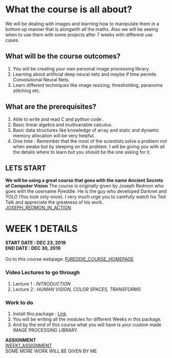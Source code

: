 # What the course is all about?
We will be dealing with images and learning how to manipulate them in a bottom up manner that is alongwith all the maths. Also we will be seeing when to use them with some projects after 7 weeks with different use cases.

## What will be the course outcomes?
1. You will be creating your own personal image processing library.
2. Learning about artificial deep neural nets and maybe if time permits Convolutional Neural Nets.
3. Learn different techniques like image resizing, thresholding, paranoma stitching etc.

## What are the prerequisites?
1. Able to write and read C and python code .
2. Basic linear algebra and multivariable calculus.
3. Basic data structures like knowledge of array and static and dynamic memory allocation will be very helpful.
4. Give time : Remember that the most of the scientists solve a problem not when awake but by sleeping on the problem. I will be giving you with all the details where to learn but you should be the one asking for it.


## LETS START
**We will be using a great course that goes with the name Ancient Secrets of Computer Vision**
The course is originally given by Joseph Redmon who goes with the username Pjreddie. He is the guy who developed Darknet and YOLO (You look only once). I very much urge you to carefully watch his Ted Talk and appreciate the greatness of his work. [JOSEPH_REDMON_IN_ACTION](https://www.youtube.com/watch?v=Cgxsv1riJhI) 


# WEEK 1 DETAILS
**START DATE : DEC 23, 2019**<br />
**END DATE : DEC 30, 2019**<br />  
Go to this course webpage: [PJREDDIE_COURSE_HOMEPAGE](https://pjreddie.com/courses/computer-vision/)<br />
### Video Lectures to go through
1. Lecture 1 : *INTRODUCTION*
2. Lecture 2 : *HUMAN VISION, COLOR SPACES, TRANSFORMS*

### Work to do
1. Install this package : [Link](https://github.com/jalotra/Image_Processing_Starter_Package)
2. You will be writing all the modules for different Weeks in this package.
2. And by the end of this course what you will have is your custom made IMAGE PROCESSING LIBRARY.

**ASSIGNMENT**\
[WEEK1_ASSIGNMENT](https://docs.google.com/document/d/17XT1upUOsIYfTNb7nglv5Xjw7iSjTKXlmRZxGxB3TZU/edit?usp=sharing)<br />
SOME MORE WORK WILL BE GIVEN BY ME<br />



